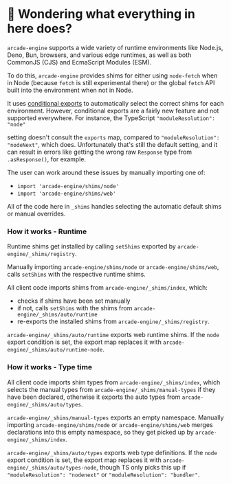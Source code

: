 # 👋 Wondering what everything in here does?

`arcade-engine` supports a wide variety of runtime environments like Node.js, Deno, Bun, browsers, and various
edge runtimes, as well as both CommonJS (CJS) and EcmaScript Modules (ESM).

To do this, `arcade-engine` provides shims for either using `node-fetch` when in Node (because `fetch` is still experimental there) or the global `fetch` API built into the environment when not in Node.

It uses [conditional exports](https://nodejs.org/api/packages.html#conditional-exports) to
automatically select the correct shims for each environment. However, conditional exports are a fairly new
feature and not supported everywhere. For instance, the TypeScript `"moduleResolution": "node"`

setting doesn't consult the `exports` map, compared to `"moduleResolution": "nodeNext"`, which does.
Unfortunately that's still the default setting, and it can result in errors like
getting the wrong raw `Response` type from `.asResponse()`, for example.

The user can work around these issues by manually importing one of:

- `import 'arcade-engine/shims/node'`
- `import 'arcade-engine/shims/web'`

All of the code here in `_shims` handles selecting the automatic default shims or manual overrides.

### How it works - Runtime

Runtime shims get installed by calling `setShims` exported by `arcade-engine/_shims/registry`.

Manually importing `arcade-engine/shims/node` or `arcade-engine/shims/web`, calls `setShims` with the respective runtime shims.

All client code imports shims from `arcade-engine/_shims/index`, which:

- checks if shims have been set manually
- if not, calls `setShims` with the shims from `arcade-engine/_shims/auto/runtime`
- re-exports the installed shims from `arcade-engine/_shims/registry`.

`arcade-engine/_shims/auto/runtime` exports web runtime shims.
If the `node` export condition is set, the export map replaces it with `arcade-engine/_shims/auto/runtime-node`.

### How it works - Type time

All client code imports shim types from `arcade-engine/_shims/index`, which selects the manual types from `arcade-engine/_shims/manual-types` if they have been declared, otherwise it exports the auto types from `arcade-engine/_shims/auto/types`.

`arcade-engine/_shims/manual-types` exports an empty namespace.
Manually importing `arcade-engine/shims/node` or `arcade-engine/shims/web` merges declarations into this empty namespace, so they get picked up by `arcade-engine/_shims/index`.

`arcade-engine/_shims/auto/types` exports web type definitions.
If the `node` export condition is set, the export map replaces it with `arcade-engine/_shims/auto/types-node`, though TS only picks this up if `"moduleResolution": "nodenext"` or `"moduleResolution": "bundler"`.
